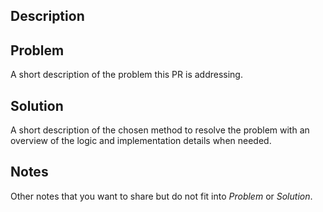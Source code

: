 ## Description
<!--
Use one of the following title prefix to categorize the pull request:
feat:   mark this pull request as a feature
fix:    mark this pull request as a bug fix
chore:  mark this pull request as a maintenance item
-->
## Problem
A short description of the problem this PR is addressing.

## Solution
A short description of the chosen method to resolve the problem
with an overview of the logic and implementation details when needed.

## Notes
Other notes that you want to share but do not fit into _Problem_ or _Solution_.
